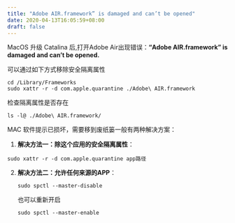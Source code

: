 ```yaml
---
title: "Adobe AIR.framework” is damaged and can’t be opened"
date: 2020-04-13T16:05:59+08:00
draft: false
---
```


MacOS 升级 Catalina 后,打开Adobe Air出现错误：**“Adobe AIR.framework” is damaged and can’t be opened.**


可以通过如下方式移除安全隔离属性



```
cd /Library/Frameworks
sudo xattr -r -d com.apple.quarantine ./Adobe\ AIR.framework
```

<!--more-->

检查隔离属性是否存在



```
ls -l@ ./Adobe\ AIR.framework/
```

MAC 软件提示已损坏，需要移到废纸篓一般有两种解决方案：

1. **解决方法一：除这个应用的安全隔离属性**：

```
sudo xattr -r -d com.apple.quarantine app路径
```

2. **解决方法二：允许任何来源的APP**：

    ```
    sudo spctl --master-disable
    ```

    也可以重新开启

    ```
    sudo spctl --master-enable
    ```
